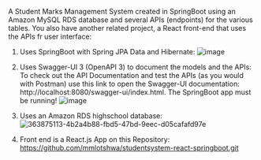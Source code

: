 A Student Marks Management System created in SpringBoot using an Amazon MySQL RDS database and several APIs (endpoints) for the various tables. You also have another related project, a React front-end that uses the APIs fr user interface:

1. Uses SpringBoot with Spring JPA Data and Hibernate:
   ![image](https://github.com/user-attachments/assets/c1029b21-73bb-490e-a99e-b427730e2354)

3. Uses Swagger-UI 3 (OpenAPI 3) to document the models and the APIs:
   To check out the API Documentation and test the APIs (as you would with Postman) use this link to open the Swagger-UI documentation: http://localhost:8080/swagger-ui/index.html. The SpringBoot app must be running!
   ![image](https://github.com/user-attachments/assets/821159d8-a838-4ece-8749-856b3597b786)

5. Uses an Amazon RDS highschool database:
   ![363875113-4b2a4b88-fbd5-47bd-9eec-d05cafafd97e](https://github.com/user-attachments/assets/3b69c9ed-179b-4e32-a4f3-4d2b848d469b)

6. Front end is a React.js App on this Repository: https://github.com/mmlotshwa/studentsystem-react-springboot.git

